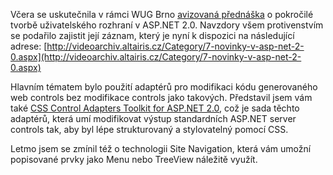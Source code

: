 <!-- dcterms:identifier = aspnetcz#97 -->
<!-- dcterms:title = Záznam včerejší přednášky o pokročilé tvorbě GUI v ASP.NET -->
<!-- dcterms:abstract = Včera se uskutečnila v rámci WUG Brno avizovaná přednáška o pokročilé tvorbě uživatelského rozhraní v ASP.NET 2.0. Navzdory všem protivenstvím se podařilo zajistit její záznam, který je nyní k dispozici. -->
<!-- np9:categoryId = 6 -->
<!-- x4w:category = Akce a události -->
<!-- np9:authorId = 1 -->
<!-- np9:authorEmail = michal.valasek@altairis.cz -->
<!-- dcterms:creator = Michal Altair Valášek -->
<!-- dcterms:created = 2006-06-09T07:59:35.933+02:00 -->
<!-- dcterms:dateAccepted = 2006-06-09T07:59:35.933+02:00 -->

Včera se uskutečnila v rámci WUG Brno [avizovaná přednáška](/Articles/94-pozvanka-na-prednasku-pokrocila-tvorba-uzivatelskeho-rozhrani-v-asp-net-2-0-aktualizovano.aspx) o pokročilé tvorbě uživatelského rozhraní v ASP.NET 2.0. Navzdory všem protivenstvím se podařilo zajistit její záznam, který je nyní k dispozici na následující adrese: [http://videoarchiv.altairis.cz/Category/7-novinky-v-asp-net-2-0.aspx](http://videoarchiv.altairis.cz/Category/7-novinky-v-asp-net-2-0.aspx) 

Hlavním tématem bylo použití adaptérů pro modifikaci kódu generovaného web controls bez modifikace controls jako takových. Představil jsem vám také [CSS Control Adapters Toolkit for ASP.NET 2.0](http://www.asp.net/CSSAdapters/), což je sada těchto adaptérů, která umí modifikovat výstup standardních ASP.NET server controls tak, aby byl lépe strukturovaný a stylovatelný pomocí CSS.

Letmo jsem se zmínil též o technologii Site Navigation, která vám umožní popisované prvky jako Menu nebo TreeView náležitě využít.